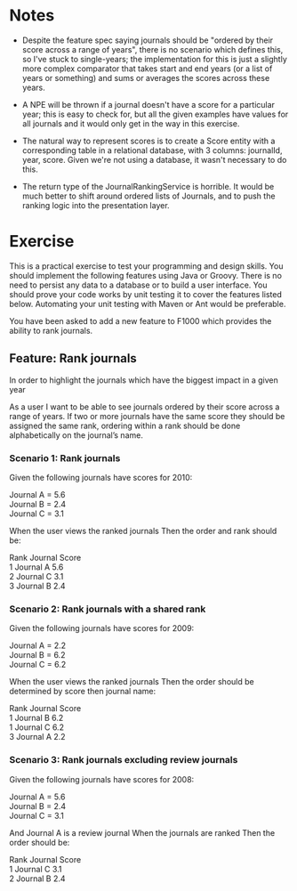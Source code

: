 Notes
=====

+ Despite the feature spec saying journals should be "ordered by their score across a range of years", there is no
scenario which defines this, so I've stuck to single-years; the implementation for this is just a slightly more complex
comparator that takes start and end years (or a list of years or something) and sums or averages the scores across these
years.

+ A NPE will be thrown if a journal doesn't have a score for a particular year; this is easy to check for, but all the
given examples have values for all journals and it would only get in the way in this exercise.

+ The natural way to represent scores is to create a Score entity with a corresponding table in a relational database,
with 3 columns: journalId, year, score.  Given we're not using a database, it wasn't necessary to do this.

+ The return type of the JournalRankingService is horrible.  It would be much better to shift around ordered lists of
Journals, and to push the ranking logic into the presentation layer.

Exercise
========

This is a practical exercise to test your programming and design skills. You should implement the following features
using Java or Groovy. There is no need to persist any data to a database or to build a user interface. You should prove
your code works by unit testing it to cover the features listed below. Automating your unit testing with Maven or Ant
would be preferable.

You have been asked to add a new feature to F1000 which provides the ability to rank journals.

Feature: Rank journals
----------------------

In order to highlight the journals which have the biggest impact in a given year

As a user I want to be able to see journals ordered by their score across a range of years. If two or more journals
have the same score they should be assigned the same rank, ordering within a rank should be done alphabetically on the
journal’s name.

### Scenario 1: Rank journals

Given the following journals have scores for 2010:

Journal A = 5.6  
Journal B = 2.4  
Journal C = 3.1  

When the user views the ranked journals
Then the order and rank should be:

Rank Journal Score  
1 Journal A 5.6  
2 Journal C 3.1  
3 Journal B 2.4  

### Scenario 2: Rank journals with a shared rank

Given the following journals have scores for 2009:

Journal A = 2.2  
Journal B = 6.2  
Journal C = 6.2  

When the user views the ranked journals
Then the order should be determined by score then journal name:

Rank Journal Score  
1 Journal B 6.2  
1 Journal C 6.2  
3 Journal A 2.2  

### Scenario 3: Rank journals excluding review journals

Given the following journals have scores for 2008:

Journal A = 5.6  
Journal B = 2.4  
Journal C = 3.1  

And Journal A is a review journal
When the journals are ranked
Then the order should be:

Rank Journal Score  
1 Journal C 3.1  
2 Journal B 2.4  

